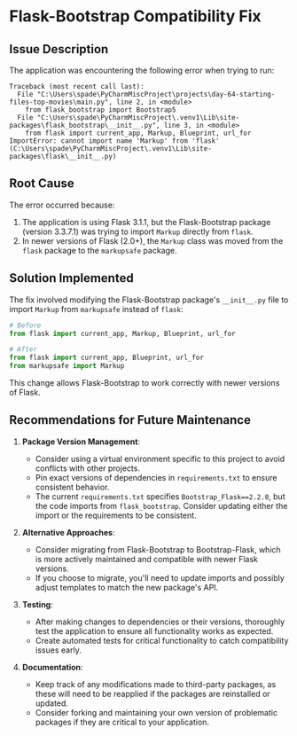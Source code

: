 # Flask-Bootstrap Compatibility Fix

## Issue Description
The application was encountering the following error when trying to run:

```
Traceback (most recent call last):
  File "C:\Users\spade\PyCharmMiscProject\projects\day-64-starting-files-top-movies\main.py", line 2, in <module>
    from flask_bootstrap import Bootstrap5
  File "C:\Users\spade\PyCharmMiscProject\.venv1\Lib\site-packages\flask_bootstrap\__init__.py", line 3, in <module>
    from flask import current_app, Markup, Blueprint, url_for
ImportError: cannot import name 'Markup' from 'flask' (C:\Users\spade\PyCharmMiscProject\.venv1\Lib\site-packages\flask\__init__.py)
```

## Root Cause
The error occurred because:
1. The application is using Flask 3.1.1, but the Flask-Bootstrap package (version 3.3.7.1) was trying to import `Markup` directly from `flask`.
2. In newer versions of Flask (2.0+), the `Markup` class was moved from the `flask` package to the `markupsafe` package.

## Solution Implemented
The fix involved modifying the Flask-Bootstrap package's `__init__.py` file to import `Markup` from `markupsafe` instead of `flask`:

```python
# Before
from flask import current_app, Markup, Blueprint, url_for

# After
from flask import current_app, Blueprint, url_for
from markupsafe import Markup
```

This change allows Flask-Bootstrap to work correctly with newer versions of Flask.

## Recommendations for Future Maintenance

1. **Package Version Management**:
   - Consider using a virtual environment specific to this project to avoid conflicts with other projects.
   - Pin exact versions of dependencies in `requirements.txt` to ensure consistent behavior.
   - The current `requirements.txt` specifies `Bootstrap_Flask==2.2.0`, but the code imports from `flask_bootstrap`. Consider updating either the import or the requirements to be consistent.

2. **Alternative Approaches**:
   - Consider migrating from Flask-Bootstrap to Bootstrap-Flask, which is more actively maintained and compatible with newer Flask versions.
   - If you choose to migrate, you'll need to update imports and possibly adjust templates to match the new package's API.

3. **Testing**:
   - After making changes to dependencies or their versions, thoroughly test the application to ensure all functionality works as expected.
   - Create automated tests for critical functionality to catch compatibility issues early.

4. **Documentation**:
   - Keep track of any modifications made to third-party packages, as these will need to be reapplied if the packages are reinstalled or updated.
   - Consider forking and maintaining your own version of problematic packages if they are critical to your application.